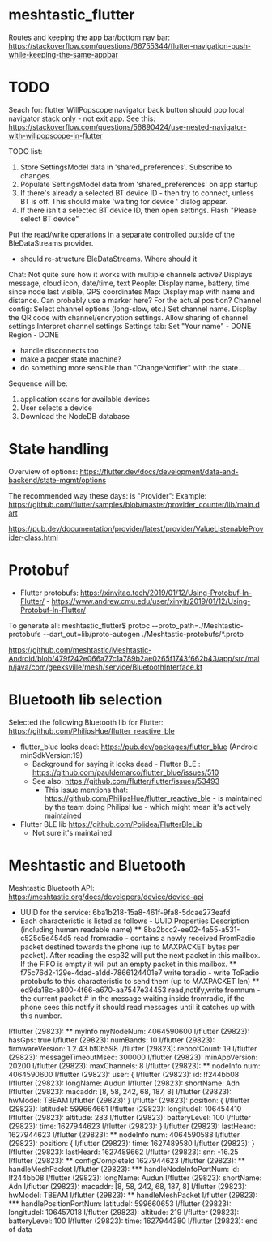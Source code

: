 # meshtastic_flutter
Routes and keeping the app bar/bottom nav bar:
https://stackoverflow.com/questions/66755344/flutter-navigation-push-while-keeping-the-same-appbar

# TODO 
Seach for: flutter WillPopscope navigator
back button should pop local navigator stack only - not exit app. See this: 
https://stackoverflow.com/questions/56890424/use-nested-navigator-with-willpopscope-in-flutter

TODO list:

1. Store SettingsModel data in 'shared_preferences'. Subscribe to changes.
2. Populate SettingsModel data from 'shared_preferences' on app startup   
2. If there's already a selected BT device ID - then try to connect, unless BT is off. This should make 'waiting for device <BT name> <BT ID>' dialog appear.
3. If there isn't a selected BT device ID, then open settings. Flash "Please select BT device"

Put the read/write operations in a separate controlled outside of the BleDataStreams provider.
- should re-structure BleDataStreams. Where should it


Chat:
  Not quite sure how it works with multiple channels active?
  Displays message, cloud icon, date/time, text
People:
  Display name, battery, time since node last visible, GPS coordinates
Map:
  Display map with name and distance. Can probably use a marker here? For the actual position?
Channel config:
  Select channel options (long-slow, etc.)
  Set channel name.
  Display the QR code with channel/encryption settings.
  Allow sharing of channel settings
  Interpret channel settings
Settings tab:
  Set "Your name" - DONE
  Region - DONE

- handle disconnects too
- make a proper state machine?
- do something more sensible than "ChangeNotifier" with the state...

Sequence will be:
1. application scans for available devices
2. User selects a device
3. Download the NodeDB database


# State handling
Overview of options: https://flutter.dev/docs/development/data-and-backend/state-mgmt/options

The recommended way these days: is "Provider":
Example: https://github.com/flutter/samples/blob/master/provider_counter/lib/main.dart

https://pub.dev/documentation/provider/latest/provider/ValueListenableProvider-class.html


# Protobuf
* Flutter protobufs: https://xinyitao.tech/2019/01/12/Using-Protobuf-In-Flutter/ - https://www.andrew.cmu.edu/user/xinyit/2019/01/12/Using-Protobuf-In-Flutter/

To generate all: 
meshtastic_flutter$ protoc --proto_path=./Meshtastic-protobufs --dart_out=lib/proto-autogen ./Meshtastic-protobufs/*.proto

https://github.com/meshtastic/Meshtastic-Android/blob/479f242e066a77c1a789b2ae0265f1743f662b43/app/src/main/java/com/geeksville/mesh/service/BluetoothInterface.kt


# Bluetooth lib selection
Selected the following Bluetooth lib for Flutter: https://github.com/PhilipsHue/flutter_reactive_ble

* flutter_blue looks dead: https://pub.dev/packages/flutter_blue (Android minSdkVersion:19)
  * Background for saying it looks dead - Flutter BLE : https://github.com/pauldemarco/flutter_blue/issues/510
  * See also: https://github.com/flutter/flutter/issues/53493
    * This issue mentions that: https://github.com/PhilipsHue/flutter_reactive_ble - is maintained by the team doing PhilipsHue - which might mean it's actively maintained
* Flutter BLE lib https://github.com/Polidea/FlutterBleLib
  * Not sure it's maintained
    

# Meshtastic and Bluetooth
Meshtastic Bluetooth API: https://meshtastic.org/docs/developers/device/device-api
* UUID for the service: 6ba1b218-15a8-461f-9fa8-5dcae273eafd
* Each characteristic is listed as follows - UUID Properties Description (including human readable name)
** 8ba2bcc2-ee02-4a55-a531-c525c5e454d5 read fromradio - contains a newly received FromRadio packet destined towards the phone (up to MAXPACKET bytes per packet). After reading the esp32 will put the next packet in this mailbox. If the FIFO is empty it will put an empty packet in this mailbox.
** f75c76d2-129e-4dad-a1dd-7866124401e7 write toradio - write ToRadio protobufs to this characteristic to send them (up to MAXPACKET len)
** ed9da18c-a800-4f66-a670-aa7547e34453 read,notify,write fromnum - the current packet # in the message waiting inside fromradio, if the phone sees this notify it should read messages until it catches up with this number.

I/flutter (29823): ** myInfo myNodeNum: 4064590600
I/flutter (29823): hasGps: true
I/flutter (29823): numBands: 10
I/flutter (29823): firmwareVersion: 1.2.43.bf0b598
I/flutter (29823): rebootCount: 19
I/flutter (29823): messageTimeoutMsec: 300000
I/flutter (29823): minAppVersion: 20200
I/flutter (29823): maxChannels: 8
I/flutter (29823): ** nodeInfo num: 4064590600
I/flutter (29823): user: {
I/flutter (29823):   id: !f244bb08
I/flutter (29823):   longName: Audun
I/flutter (29823):   shortName: Adn
I/flutter (29823):   macaddr: [8, 58, 242, 68, 187, 8]
I/flutter (29823):   hwModel: TBEAM
I/flutter (29823): }
I/flutter (29823): position: {
I/flutter (29823):   latitudeI: 599664661
I/flutter (29823):   longitudeI: 106454410
I/flutter (29823):   altitude: 283
I/flutter (29823):   batteryLevel: 100
I/flutter (29823):   time: 1627944623
I/flutter (29823): }
I/flutter (29823): lastHeard: 1627944623
I/flutter (29823): ** nodeInfo num: 4064590588
I/flutter (29823): position: {
I/flutter (29823):   time: 1627489580
I/flutter (29823): }
I/flutter (29823): lastHeard: 1627489662
I/flutter (29823): snr: -16.25
I/flutter (29823): ** configCompleteId 1627944623
I/flutter (29823): ** handleMeshPacket
I/flutter (29823): *** handleNodeInfoPortNum: id: !f244bb08
I/flutter (29823): longName: Audun
I/flutter (29823): shortName: Adn
I/flutter (29823): macaddr: [8, 58, 242, 68, 187, 8]
I/flutter (29823): hwModel: TBEAM
I/flutter (29823): ** handleMeshPacket
I/flutter (29823): *** handlePositionPortNum: latitudeI: 599660653
I/flutter (29823): longitudeI: 106457018
I/flutter (29823): altitude: 219
I/flutter (29823): batteryLevel: 100
I/flutter (29823): time: 1627944380
I/flutter (29823): end of data